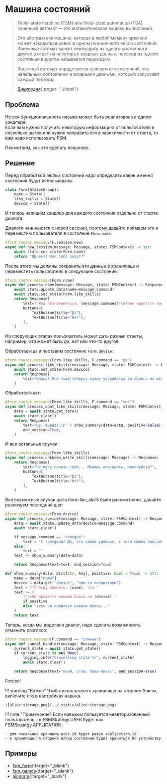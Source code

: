 # Машина состояний

> Finite-state machine (FSM) или finite-state automation (FSA), конечный автомат — это математическая модель вычислений.
>
> Это абстрактная машина, которая в любой момент времени может находиться ровно в одном из конечного числа состояний. Конечный автомат может переходить из одного состояния в другое в ответ на некоторые входные данные; переход из одного состояния в другое называется переходом.
>
> Конечный автомат определяется списком его состояний, его начальным состоянием и входными данными, которые запускают каждый переход.
>
> <cite>[Википедия](https://en.wikipedia.org/wiki/Finite-state_machine){:target="_blank"}</cite>

## Проблема

Не вся функциональность навыка может быть реализована в одном хэндлере. \
Если вам нужно получить некоторую информацию от пользователя в несколько шагов или нужно направить его в зависимости от ответа, то вам надо использовать FSM.

Посмотрим, как это сделать пошагово.

## Решение

Перед обработкой любых состояний надо определить какие именно состояния будут использованы:

```python
class Form(StatesGroup):
    name = State()
    like_skills = State()
    device = State()
```

И теперь напишем хэндлер для каждого состояния отдельно от старта диалога.

Диалоги начинаются с новой сессией, поэтому давайте поймаем это и переместим пользователя в состояние `Form.name`:

```python
@form_router.message(F.session.new)
async def new_session(message: Message, state: FSMContext) -> str:
    await state.set_state(Form.name)
    return "Привет! Как тебя зовут?"
```

После этого мы должны сохранить эти данные в хранилище и переместить пользователя в следующее состояние:

```python
@form_router.message(Form.name)
async def process_name(message: Message, state: FSMContext) -> Response:
    await state.update_data(name=message.command)
    await state.set_state(Form.like_skills)
    return Response(
        text=f"Рад познакомиться, {message.command}!\nТебе нравятся навыки Алисы?",
        buttons=[
            TextButton(title="Да"),
            TextButton(title="Нет"),
        ],
    )
```

На следующих этапах пользователь может дать разные ответы, например, это может быть *да*, *нет* или что-то другое.

Обработаем `да` и поставим состояние `Form.device`:

```python
@form_router.message(Form.like_skills, F.command == "да")
async def process_like_skills(message: Message, state: FSMContext) -> Response:
    await state.set_state(Form.device)
    return Response(
        text="Класс! Мне тоже!\nЧерез какое устройство ты обычно их используешь?"
    )
```

Обработаем `нет`:

```python
@form_router.message(Form.like_skills, F.command == "нет")
async def process_dont_like_skills(message: Message, state: FSMContext) -> Response:
    data = await state.get_data()
    await state.clear()
    return Response(
        text="Ну, бывает.\n" + show_summary(data=data, positive=False),
        end_session=True,
    )
```

И все остальные случаи:

```python
@form_router.message(Form.like_skills)
async def process_unknown_write_skills(message: Message) -> Response:
    return Response(
        text="Не могу понять тебя... Можешь повторить, пожалуйста?",
        buttons=[
            TextButton(title="Да"),
            TextButton(title="Нет"),
        ],
    )
```

Все возможные случаи шага *Form.like_skills* были рассмотрены, давайте реализуем последний шаг:

```python
@form_router.message(Form.device)
async def process_device(message: Message, state: FSMContext) -> Response:
    data = await state.update_data(device=message.command)
    await state.clear()

    if message.command == "телефон":
        text = "С телефона? Да, это самое удобное, с чего можно пользоваться Алисой.\n"
    else:
        text = ""
    text += show_summary(data=data)

    return Response(text=text, end_session=True)
```
```python
def show_summary(data: Dict[str, Any], positive: bool = True) -> str:
    name = data["name"]
    device = data.get("device", "чём-то непонятном")
    text = f"Я буду помнить, {name}, что "
    text += (
        f"тебе нравятся навыки Алисы на {device}."
        if positive
        else "тебе не нравятся навыки Алисы..."
    )
    return text
```

Теперь, когда мы доделали диалог, надо сделать возможность отменить разговор:

```python
@form_router.message(F.command == "отмена")
async def cancel_handler(message: Message, state: FSMContext) -> Response:
    current_state = await state.get_state()
    if current_state is not None:
        logging.info("Cancelling state %r", current_state)
        await state.clear()

    return Response(text="Окей, стою. Пока-пока!", end_session=True)
```

Готово!

!!! warning "Важно"
    Чтобы использовать хранилище на стороне Алисы, включите его в настройках навыка.

    ![alice-storage.png](../_static/alice-storage.png)

!!! note "Примечание"
    Если навыком пользуется неавторизованный пользователь, то FSMStrategy.USER будет как FSMStrategy.APPLICATION:

    - для локальных хранилищ user_id будет равен application_id
    - в хранилище на стороне Алисы состояние будет храниться по устройству


## Примеры

* [fsm_form](https://github.com/K1rL3s/aliceio/blob/master/examples/fsm_form.py){:target="_blank"}
* [fsm_games](https://github.com/K1rL3s/aliceio/blob/master/examples/fsm_games.py){:target="_blank"}
* [aiogram](https://docs.aiogram.dev/en/dev-3.x/dispatcher/finite_state_machine/index.html){:target="_blank"}
